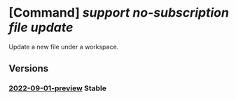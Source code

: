 # [Command] _support no-subscription file update_

Update a new file under a workspace.

## Versions

### [2022-09-01-preview](/Resources/mgmt-plane/L3Byb3ZpZGVycy9taWNyb3NvZnQuc3VwcG9ydC9maWxld29ya3NwYWNlcy97fS9maWxlcy97fQ==/2022-09-01-preview.xml) **Stable**

<!-- mgmt-plane /providers/microsoft.support/fileworkspaces/{}/files/{} 2022-09-01-preview -->
